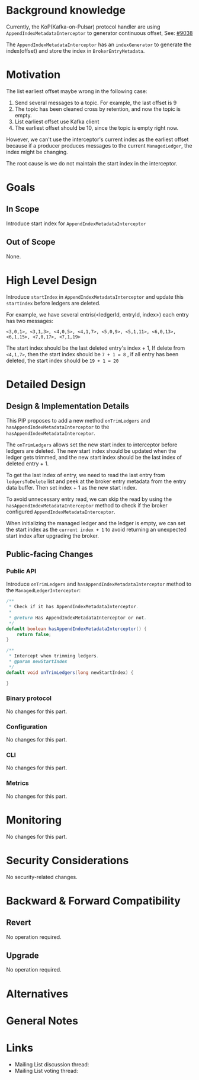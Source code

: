 # Background knowledge

Currently, the KoP(Kafka-on-Pulsar) protocol handler are using `AppendIndexMetadataInterceptor` to generator continuous offset, See: [#9038](https://github.com/apache/pulsar/issues/9038)

The `AppendIndexMetadataInterceptor` has an `indexGenerator` to generate the index(offset) and store the index in `BrokerEntryMetadata`.

# Motivation

The list earliest offset maybe wrong in the following case:

1. Send several messages to a topic. For example, the last offset is 9
2. The topic has been cleaned cross by retention, and now the topic is empty.
3. List earliest offset use Kafka client
4. The earliest offset should be 10, since the topic is empty right now.

However, we can't use the interceptor's current index as the earliest offset because if a producer produces messages to the current `ManagedLedger`, the index might be changing.

The root cause is we do not maintain the start index in the interceptor.

# Goals

## In Scope

Introduce start index for `AppendIndexMetadataInterceptor`

## Out of Scope

None.

# High Level Design

Introduce `startIndex` in `AppendIndexMetadataInterceptor` and update this `startIndex` before ledgers are deleted.

For example, we have several entris(<ledgerId, entryId, index>) each entry has two messages:

```text
<3,0,1>, <3,1,3>, <4,0,5>, <4,1,7>, <5,0,9>, <5,1,11>, <6,0,13>, <6,1,15>, <7,0,17>, <7,1,19>
```

The start index should be the last deleted entry's index + 1, If delete from `<4,1,7>`, then the start index should be `7 + 1 = 8` , if all entry has been deleted, the start index should be `19 + 1 = 20`

# Detailed Design

## Design & Implementation Details

This PIP proposes to add a new method `onTrimLedgers` and `hasAppendIndexMetadataInterceptor` to the `hasAppendIndexMetadataInterceptor`.

The `onTrimLedgers` allows set the new start index to interceptor before ledgers are deleted. The new start index should be updated when the ledger gets trimmed, and the new start index should be the last index of deleted entry + 1.

To get the last index of entry, we need to read the last entry from `ledgersToDelete` list and peek at the broker entry metadata from the entry data buffer. Then set index + 1 as the new start index. 

To avoid unnecessary entry read, we can skip the read by using the `hasAppendIndexMetadataInterceptor` method to check if the broker configured `AppendIndexMetadataInterceptor`.

When initializing the managed ledger and the ledger is empty, we can set the start index as the `current index + 1` to avoid returning an unexpected start index after upgrading the broker.

## Public-facing Changes

### Public API

Introduce `onTrimLedgers` and `hasAppendIndexMetadataInterceptor` method to the `ManagedLedgerInterceptor`:

```Java
/**
 * Check if it has AppendIndexMetadataInterceptor.
 *
 * @return Has AppendIndexMetadataInterceptor or not.
 */
default boolean hasAppendIndexMetadataInterceptor() {
    return false;
}

/**
 * Intercept when trimming ledgers.
 * @param newStartIndex
 */
default void onTrimLedgers(long newStartIndex) {

}
```

### Binary protocol

No changes for this part.

### Configuration

No changes for this part.

### CLI

No changes for this part.

### Metrics

No changes for this part.

# Monitoring

No changes for this part.

# Security Considerations

No security-related changes.

# Backward & Forward Compatibility

## Revert

No operation required.

## Upgrade

No operation required.

# Alternatives

# General Notes

# Links

<!--  

Updated afterwards  

-->  

- Mailing List discussion thread:
- Mailing List voting thread:
